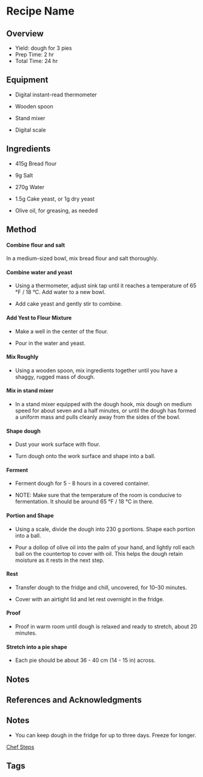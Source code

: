 # Recipe Name

## Overview

- Yield: dough for 3 pies
- Prep Time: 2 hr
- Total Time: 24 hr

## Equipment

- Digital instant-read thermometer

- Wooden spoon

- Stand mixer

- Digital scale

## Ingredients

- 415g Bread flour

- 9g Salt

- 270g Water

- 1.5g Cake yeast, or 1g dry yeast

- Olive oil, for greasing, as needed

## Method

#### Combine flour and salt
In a medium-sized bowl, mix bread flour and salt thoroughly.

#### Combine water and yeast

- Using a thermometer, adjust sink tap until it reaches a temperature of 65 °F / 18 °C. Add water to a new bowl.

- Add cake yeast and gently stir to combine.

#### Add Yest to Flour Mixture

- Make a well in the center of the flour.

- Pour in the water and yeast.

#### Mix Roughly

- Using a wooden spoon, mix ingredients together until you have a shaggy, rugged mass of dough.

#### Mix in stand mixer

- In a stand mixer equipped with the dough hook, mix dough on medium speed for about seven and a half minutes, or until the dough has formed a uniform mass and pulls cleanly away from the sides of the bowl.

#### Shape dough

- Dust your work surface with flour.

- Turn dough onto the work surface and shape into a ball.

#### Ferment

- Ferment dough for 5 - 8 hours in a covered container.

- NOTE: Make sure that the temperature of the room is conducive to fermentation. It should be around 65 °F / 18 °C in there.

#### Portion and Shape

- Using a scale, divide the dough into 230 g portions. Shape each portion into a ball.

- Pour a dollop of olive oil into the palm of your hand, and lightly roll each ball on the countertop to cover with oil. This helps the dough retain moisture as it rests in the next step.

#### Rest

- Transfer dough to the fridge and chill, uncovered, for 10–30 minutes.

- Cover with an airtight lid and let rest overnight in the fridge.

#### Proof

- Proof in warm room until dough is relaxed and ready to stretch, about 20 minutes.

#### Stretch into a pie shape

- Each pie should be about 36 - 40 cm (14 - 15 in) across.











## Notes
## References and Acknowledgments

## Notes

- You can keep dough in the fridge for up to three days. Freeze for longer.

[Chef Steps](https://www.chefsteps.com/activities/life-changing-pizza-dough-with-joe-heffernan-of-seattle-s-independent-pizzeria)

## Tags

